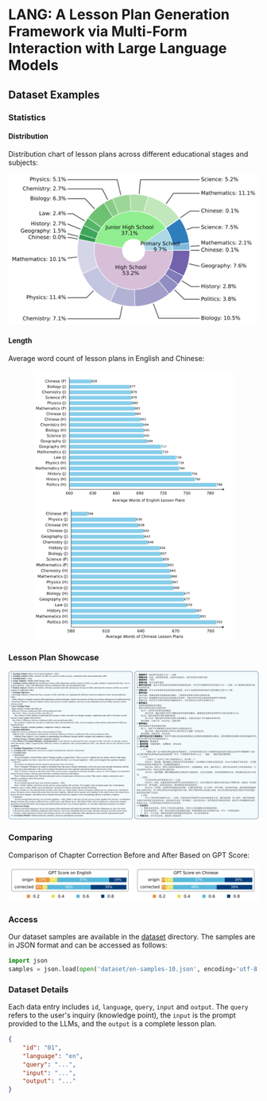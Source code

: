 # LANG: A Lesson Plan Generation Framework via Multi-Form Interaction with Large Language Models

## Dataset Examples

### Statistics

#### Distribution

Distribution chart of lesson plans across different educational stages and subjects:

<div style="text-align: center;">
  <img src="imgs/lesson plan distribution.png">
</div>

#### Length

Average word count of lesson plans in English and Chinese:

<div style="display: flex; flex-direction: column; align-items: center">
  <img src="imgs/average words of en.png" width=80%>
  <img src="imgs/average words of zh.png" width=80%>
</div>


</div>


### Lesson Plan Showcase

<div style="text-align: center;">
  <img src="imgs/sample.png">
</div>


### Comparing

Comparison of Chapter Correction Before and After Based on GPT Score:

<div style="text-align: center;">
  <img src="imgs/comparing.png">
</div>


### Access

Our dataset samples are available in the [dataset](dataset) directory. The samples are in JSON format and can be accessed as follows:

```python
import json
samples = json.load(open('dataset/en-samples-10.json', encoding='utf-8'))
```


### Dataset Details

Each data entry includes `id`, `language`, `query`, `input` and `output`. The `query` refers to the user's inquiry (knowledge point), the `input` is the prompt provided to the LLMs, and the `output` is a complete lesson plan.

```json
{
    "id": "01",
    "language": "en",
    "query": "...",
    "input": "...",
    "output": "..."
}
```
